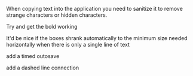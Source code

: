When copying text into the application you need to sanitize it to remove strange characters or hidden characters. 

Try and get the bold working 

It'd be nice if the boxes shrank automatically to the minimum size needed horizontally when there is  only a single line of text

add a timed outosave

add a dashed line connection